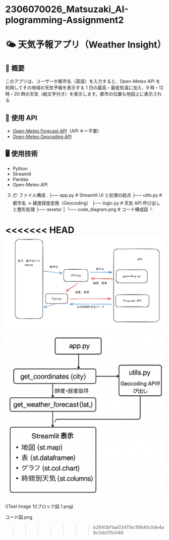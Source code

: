 # 2306070026_Matsuzaki_AI-plogramming-Assignment2

# 🌤️ 天気予報アプリ（Weather Insight）

## 📌 概要

このアプリは、ユーザーが都市名（英語）を入力すると、Open-Meteo API を利用してその地域の天気予報を表示する
1 日の最高・最低気温に加え、9 時・12 時・20 時の天気（絵文字付き）を表示します。都市の位置も地図上に表示される

## 🧪 使用 API

- [Open-Meteo Forecast API](https://open-meteo.com/en/features)（API キー不要）
- [Open-Meteo Geocoding API](https://open-meteo.com/en/docs/geocoding-api)

## 🖥️ 使用技術

- Python
- Streamlit
- Pandas
- Open-Meteo API

3. 📦 ファイル構成
   .
   ├── app.py # Streamlit UI と処理の起点
   ├── utils.py # 都市名 → 緯度経度変換（Geocoding）
   ├── logic.py # 天気 API 呼び出しと整形処理
   ├── assets/
   │ └── code_diagram.png # コード構成図
   └

<<<<<<< HEAD
![Code Diagram](assets\PNGblock.png)
![Code Diagram](assets\PNGcode.png)
=======
![Test Image 1](ブロック図 1.png)

コード図.png
>>>>>>> b2640bf1aa03417ec166d0c0de4a8c3dcf31c046
